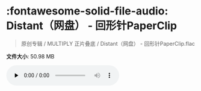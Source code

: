 # :fontawesome-solid-file-audio: Distant（网盘） - 回形针PaperClip

> 原创专辑 / MULTIPLY 正片叠底 / Distant（网盘） - 回形针PaperClip.flac

**文件大小**: 50.98 MB

<audio preload="none" controls><source src="https://file.hsyhx.top/原创专辑/MULTIPLY_正片叠底/Distant（网盘） - 回形针PaperClip.flac" type="audio/mpeg">您的浏览器不支持此音频格式</audio>